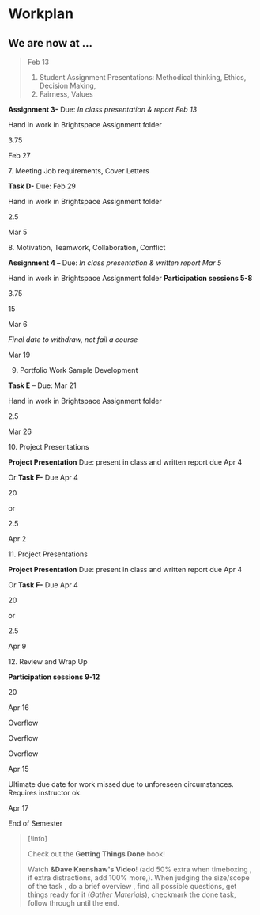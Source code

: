 



# Workplan 



## We are now at ...

>Feb 13
>
>	1. Student Assignment Presentations: Methodical thinking, Ethics, Decision Making,
>	2. Fairness, Values
>   

  

**Assignment 3-** Due: _In class presentation & report Feb 13_

Hand in work in Brightspace Assignment folder

3.75

Feb 27

7. Meeting Job requirements, Cover Letters

  

**Task D-** Due: Feb 29

Hand in work in Brightspace Assignment folder

2.5

Mar 5

8. Motivation, Teamwork, Collaboration, Conflict

  

**Assignment 4 –** Due: _In class presentation & written report Mar 5_

Hand in work in Brightspace Assignment folder **Participation sessions 5-8**

3.75

15

Mar 6

_Final date to withdraw, not fail a course_

  

  

Mar 19

9. Portfolio Work Sample Development

  

**Task E** – Due: Mar 21

Hand in work in Brightspace Assignment folder

2.5

Mar 26

10. Project Presentations

**Project Presentation** Due: present in class and written report due Apr 4

  

Or **Task F-** Due Apr 4

20

or

2.5

Apr 2

11. Project Presentations

  

**Project Presentation** Due: present in class and written report due Apr 4

  

Or **Task F-** Due Apr 4

20

or

2.5

Apr 9

12. Review and Wrap Up

**Participation sessions 9-12**

20

Apr 16

Overflow

  

Overflow

  
Overflow


  

Apr 15

Ultimate due date for work missed due to unforeseen circumstances. Requires instructor ok.

  

Apr 17

End of Semester

  
>[!info]
>
>
>Check out the **Getting Things Done** book!
>
>Watch **&Dave Krenshaw's Video**! (add 50% extra when timeboxing , if extra distractions, add 100% more,). When judging the size/scope of the task , do a brief overview , find all possible questions, get things ready for it (*Gather Materials*), checkmark the done task, follow through until the end. 



